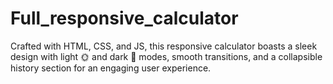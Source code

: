 # Full_responsive_calculator
Crafted with HTML, CSS, and JS, this responsive calculator boasts a sleek design with light 🌞 and dark 🌙 modes, smooth transitions, and a collapsible history section for an engaging user experience.
